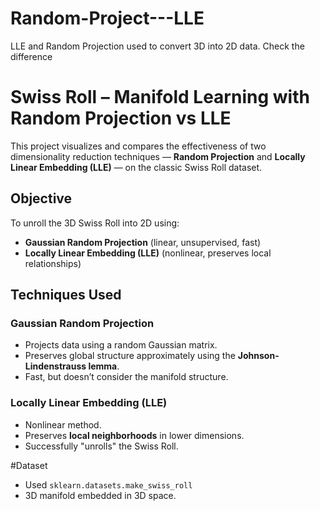 # Random-Project---LLE
LLE and Random Projection used to convert 3D into 2D data. Check the difference
# Swiss Roll – Manifold Learning with Random Projection vs LLE

This project visualizes and compares the effectiveness of two dimensionality reduction techniques — **Random Projection** and **Locally Linear Embedding (LLE)** — on the classic Swiss Roll dataset.

## Objective

To unroll the 3D Swiss Roll into 2D using:
- **Gaussian Random Projection** (linear, unsupervised, fast)
- **Locally Linear Embedding (LLE)** (nonlinear, preserves local relationships)

## Techniques Used

### Gaussian Random Projection
- Projects data using a random Gaussian matrix.
- Preserves global structure approximately using the **Johnson-Lindenstrauss lemma**.
- Fast, but doesn’t consider the manifold structure.

### Locally Linear Embedding (LLE)
- Nonlinear method.
- Preserves **local neighborhoods** in lower dimensions.
- Successfully "unrolls" the Swiss Roll.

 #Dataset
- Used `sklearn.datasets.make_swiss_roll`
- 3D manifold embedded in 3D space.

